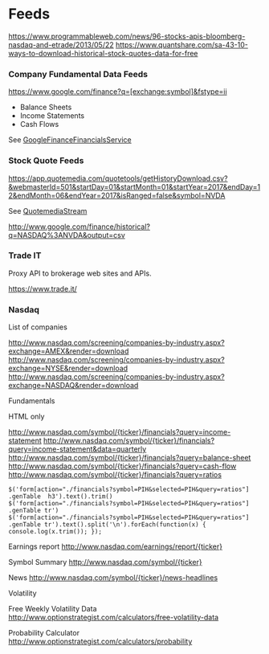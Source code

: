 Feeds
=====

https://www.programmableweb.com/news/96-stocks-apis-bloomberg-nasdaq-and-etrade/2013/05/22
https://www.quantshare.com/sa-43-10-ways-to-download-historical-stock-quotes-data-for-free

### Company Fundamental Data Feeds

https://www.google.com/finance?q=[exchange:symbol]&fstype=ii


- Balance Sheets
- Income Statements
- Cash Flows

See [GoogleFinanceFinancialsService](google-finance-financials-service.ts)

### Stock Quote Feeds

https://app.quotemedia.com/quotetools/getHistoryDownload.csv?&webmasterId=501&startDay=01&startMonth=01&startYear=2017&endDay=12&endMonth=06&endYear=2017&isRanged=false&symbol=NVDA

See [QuotemediaStream](quotemedia-stream.ts)

http://www.google.com/finance/historical?q=NASDAQ%3ANVDA&output=csv

### Trade IT

Proxy API to brokerage web sites and APIs.

https://www.trade.it/

### Nasdaq

List of companies 

http://www.nasdaq.com/screening/companies-by-industry.aspx?exchange=AMEX&render=download
http://www.nasdaq.com/screening/companies-by-industry.aspx?exchange=NYSE&render=download
http://www.nasdaq.com/screening/companies-by-industry.aspx?exchange=NASDAQ&render=download

Fundamentals

HTML only

http://www.nasdaq.com/symbol/{ticker}/financials?query=income-statement
http://www.nasdaq.com/symbol/{ticker}/financials?query=income-statement&data=quarterly
http://www.nasdaq.com/symbol/{ticker}/financials?query=balance-sheet
http://www.nasdaq.com/symbol/{ticker}/financials?query=cash-flow
http://www.nasdaq.com/symbol/{ticker}/financials?query=ratios

```
$('form[action="./financials?symbol=PIH&selected=PIH&query=ratios"] .genTable  h3').text().trim()
$('form[action="./financials?symbol=PIH&selected=PIH&query=ratios"] .genTable tr')
$('form[action="./financials?symbol=PIH&selected=PIH&query=ratios"] .genTable tr').text().split('\n').forEach(function(x) { console.log(x.trim()); });
```

Earnings report
http://www.nasdaq.com/earnings/report/{ticker}

Symbol Summary
http://www.nasdaq.com/symbol/{ticker}

News
http://www.nasdaq.com/symbol/{ticker}/news-headlines


Volatility

Free Weekly Volatility Data
http://www.optionstrategist.com/calculators/free-volatility-data

Probability Calculator
http://www.optionstrategist.com/calculators/probability
